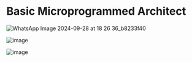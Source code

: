 # Basic Microprogrammed Architect 

![WhatsApp Image 2024-09-28 at 18 26 36_b8233f40](https://github.com/user-attachments/assets/ff0d5832-db3b-4745-9aee-703b98e6190d)

![image](https://github.com/user-attachments/assets/81a87bd8-f5aa-4dc3-8c32-264e9b80ba23)

![image](https://github.com/user-attachments/assets/c8f7e5ea-0fe2-4fb1-9e00-c8e57f196302)

